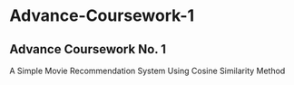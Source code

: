 # Advance-Coursework-1
## Advance Coursework No. 1
A Simple Movie Recommendation System Using Cosine Similarity Method
